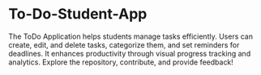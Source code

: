 # To-Do-Student-App
The ToDo Application helps students manage tasks efficiently. Users can create, edit, and delete tasks, categorize them, and set reminders for deadlines. It enhances productivity through visual progress tracking and analytics. Explore the repository, contribute, and provide feedback!
